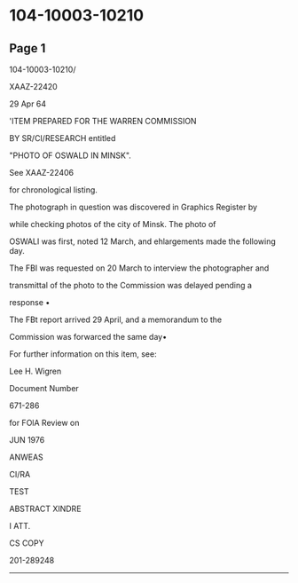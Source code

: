 # 104-10003-10210

## Page 1

104-10003-10210/

XAAZ-22420

29 Apr 64

'ITEM PREPARED FOR THE WARREN COMMISSION

BY SR/CI/RESEARCH entitled

"PHOTO OF OSWALD IN MINSK".

See XAAZ-22406

for chronological listing.

The photograph in question was discovered in Graphics Register by

while checking photos of the city of Minsk. The photo of

OSWALI was first, noted 12 March, and ehlargements made the following day.

The FBI was requested on 20 March to interview the photographer and

transmittal of the photo to the Commission was delayed pending a

response •

The FBt report arrived 29 April, and a memorandum to the

Commission was forwarced the same day•

For further information on this item, see:

Lee H. Wigren

Document Number

671-286

for FOlA Review on

JUN 1976

ANWEAS

CI/RA

TEST

ABSTRACT XINDRE

I ATT.

CS COPY

201-289248

---

